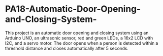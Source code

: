 # PA18-Automatic-Door-Opening-and-Closing-System-
This project is an automatic door opening and closing system using an Arduino UNO, an ultrasonic sensor, red and green LEDs, a 16x2 LCD with I2C, and a servo motor. The door opens when a person is detected within a threshold distance and closes automatically after 5 seconds.
